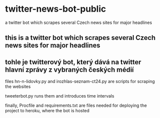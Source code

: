 # twitter-news-bot-public
a twitter bot which scrapes several Czech news sites for major headlines

## this is a twitter bot which scrapes several Czech news sites for major headlines

## tohle je twitterový bot, který dává na twitter hlavní zprávy z vybraných českých médií

files hn-n-lidovky.py and irozhlas-seznam-ct24.py are scripts for scraping the websites

tweeterbot.py runs them and introduces time intervals

finally, Procfile and requirements.txt are files needed for deploying the project to heroku, where the bot is hosted

